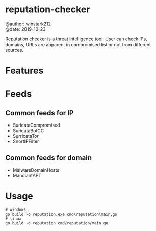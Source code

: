 # reputation-checker
@author: winstark212  
@date: 2019-10-23

Reputation checker is a threat intelligence tool. User can check IPs, domains, URLs are apparent in compromised list or not from different sources.

# Features  



# Feeds
## Common feeds for IP

* SuricataCompromised
* SuricataBotCC
* SurricataTor
* SnortIPFilter

## Common feeds for domain
* MalwareDomainHosts
* MandiantAPT

# Usage  

```  
# windows
go build -o reputation.exe cmd\reputation\main.go  
# linux  
go build -o reputation cmd/reputation/main.go
```  
